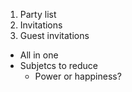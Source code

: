1. Party list
2. Invitations
  1. Guest invitations

* All in one
* Subjetcs to reduce
  * Power or happiness?

